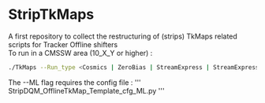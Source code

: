 # StripTkMaps
A first repository to collect the restructuring of (strips) TkMaps related scripts for Tracker Offline shifters </br>
To run in a CMSSW area (10_X_Y or higher) :
```bash
./TkMaps --Run_type <Cosmics | ZeroBias | StreamExpress | StreamExpressCosmics> --Run_number <List ofvalid integers>  --ML <Boolean default : False>
```
The --ML flag requires the config file : 
'''
StripDQM_OfflineTkMap_Template_cfg_ML.py
'''
